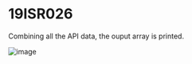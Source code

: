 # 19ISR026

Combining all the API data, the ouput array is printed.

![image](https://github.com/jaikishore45/19ISR026/assets/85626977/5d543b67-b232-4540-815d-904c986497f7)
